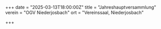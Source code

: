 +++
date = "2025-03-13T18:00:00Z"
title = "Jahreshauptversammlung"
verein = "OGV Niederjosbach"
ort = "Vereinssaal, Niederjosbach"

+++
